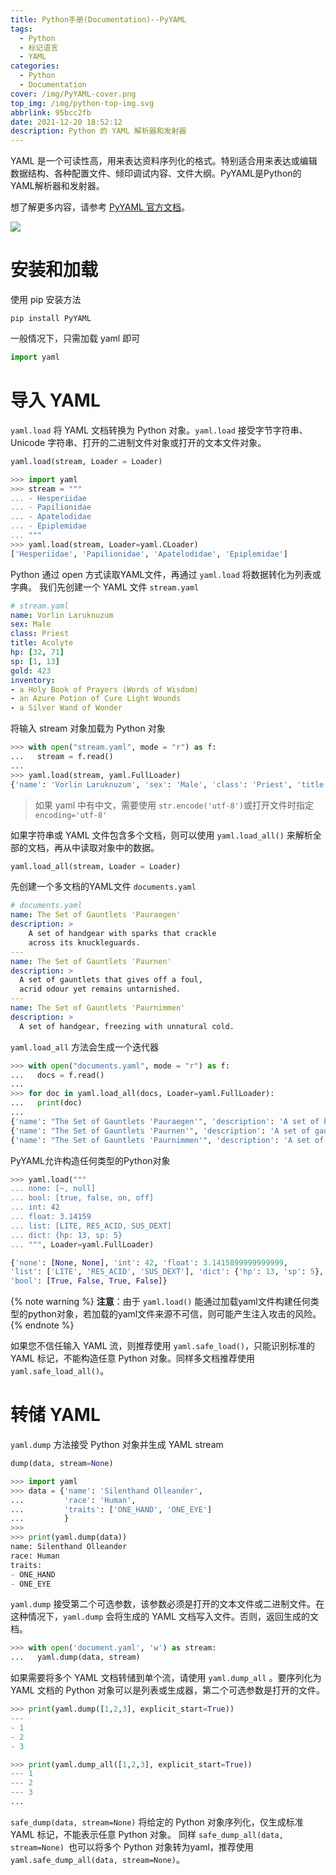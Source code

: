 ```yaml
---
title: Python手册(Documentation)--PyYAML
tags:
  - Python
  - 标记语言
  - YAML
categories:
  - Python
  - Documentation
cover: /img/PyYAML-cover.png
top_img: /img/python-top-img.svg
abbrlink: 95bcc2fb
date: 2021-12-20 18:52:12
description: Python 的 YAML 解析器和发射器
---
```


YAML 是一个可读性高，用来表达资料序列化的格式。特别适合用来表达或编辑数据结构、各种配置文件、倾印调试内容、文件大纲。PyYAML是Python的YAML解析器和发射器。

想了解更多内容，请参考 [PyYAML 官方文档](https://pyyaml.org/wiki/PyYAMLDocumentation)。

<!-- more -->

![](https://gitee.com/WilenWu/images/raw/master/common/yaml-overview.svg)

# 安装和加载

使用 pip 安装方法

```shell
pip install PyYAML
```

一般情况下，只需加载 yaml 即可

```python
import yaml
```

# 导入 YAML

`yaml.load` 将 YAML 文档转换为 Python 对象。`yaml.load` 接受字节字符串、Unicode 字符串、打开的二进制文件对象或打开的文本文件对象。

```python
yaml.load(stream, Loader = Loader)
```

```python
>>> import yaml
>>> stream = """
... - Hesperiidae
... - Papilionidae
... - Apatelodidae
... - Epiplemidae
... """
>>> yaml.load(stream, Loader=yaml.CLoader)
['Hesperiidae', 'Papilionidae', 'Apatelodidae', 'Epiplemidae']
```

Python 通过 open 方式读取YAML文件，再通过 `yaml.load` 将数据转化为列表或字典。
我们先创建一个 YAML 文件 `stream.yaml` 

```yaml
# stream.yaml
name: Vorlin Laruknuzum
sex: Male
class: Priest
title: Acolyte
hp: [32, 71]
sp: [1, 13]
gold: 423
inventory:
- a Holy Book of Prayers (Words of Wisdom)
- an Azure Potion of Cure Light Wounds
- a Silver Wand of Wonder
```

将输入 stream 对象加载为 Python 对象

```python
>>> with open("stream.yaml", mode = "r") as f:
...   stream = f.read()
...
>>> yaml.load(stream, yaml.FullLoader)
{'name': 'Vorlin Laruknuzum', 'sex': 'Male', 'class': 'Priest', 'title': 'Acolyte', 'hp': [32, 71], 'sp': [1, 13], 'gold': 423, 'inventory': ['a Holy Book of Prayers (Words of Wisdom)', 'an Azure Potion of Cure Light Wounds', 'a Silver Wand of Wonder']}
```

> 如果 yaml 中有中文，需要使用 `str.encode('utf-8')`或打开文件时指定 `encoding='utf-8'`

如果字符串或 YAML 文件包含多个文档，则可以使用 `yaml.load_all()` 来解析全部的文档，再从中读取对象中的数据。

```python
yaml.load_all(stream, Loader = Loader)
```

先创建一个多文档的YAML文件 `documents.yaml`

```yaml
# documents.yaml
name: The Set of Gauntlets 'Pauraegen'
description: >
    A set of handgear with sparks that crackle
    across its knuckleguards.
---
name: The Set of Gauntlets 'Paurnen'
description: >
  A set of gauntlets that gives off a foul,
  acrid odour yet remains untarnished.
---
name: The Set of Gauntlets 'Paurnimmen'
description: >
  A set of handgear, freezing with unnatural cold.
```

`yaml.load_all` 方法会生成一个迭代器

```python
>>> with open("documents.yaml", mode = "r") as f:
...   docs = f.read()
...
>>> for doc in yaml.load_all(docs, Loader=yaml.FullLoader):
...   print(doc)
...
{'name': "The Set of Gauntlets 'Pauraegen'", 'description': 'A set of handgear with sparks that crackle across its knuckleguards.\n'}      
{'name': "The Set of Gauntlets 'Paurnen'", 'description': 'A set of gauntlets that gives off a foul, acrid odour yet remains untarnished.\n'}
{'name': "The Set of Gauntlets 'Paurnimmen'", 'description': 'A set of handgear, freezing with unnatural cold.\n'}
```

PyYAML允许构造任何类型的Python对象

```python
>>> yaml.load("""
... none: [~, null]
... bool: [true, false, on, off]
... int: 42
... float: 3.14159
... list: [LITE, RES_ACID, SUS_DEXT]
... dict: {hp: 13, sp: 5}
... """, Loader=yaml.FullLoader)

{'none': [None, None], 'int': 42, 'float': 3.1415899999999999,
'list': ['LITE', 'RES_ACID', 'SUS_DEXT'], 'dict': {'hp': 13, 'sp': 5},
'bool': [True, False, True, False]}
```

{% note warning %}
**注意**：由于 `yaml.load()` 能通过加载yaml文件构建任何类型的python对象，若加载的yaml文件来源不可信，则可能产生注入攻击的风险。
{% endnote %}

如果您不信任输入 YAML 流，则推荐使用 `yaml.safe_load()`，只能识别标准的 YAML 标记，不能构造任意 Python 对象。同样多文档推荐使用 `yaml.safe_load_all()`。

# 转储 YAML

`yaml.dump` 方法接受 Python 对象并生成 YAML stream

```python
dump(data, stream=None)
```

```python
>>> import yaml
>>> data = {'name': 'Silenthand Olleander',
...         'race': 'Human',
...         'traits': ['ONE_HAND', 'ONE_EYE']
...         }
>>>
>>> print(yaml.dump(data))
name: Silenthand Olleander
race: Human
traits:
- ONE_HAND
- ONE_EYE
```

`yaml.dump` 接受第二个可选参数，该参数必须是打开的文本文件或二进制文件。在这种情况下，`yaml.dump` 会将生成的 YAML 文档写入文件。否则，返回生成的文档。

```python
>>> with open('document.yaml', 'w') as stream:
...   yaml.dump(data, stream)
```


如果需要将多个 YAML 文档转储到单个流，请使用 `yaml.dump_all` 。要序列化为 YAML 文档的 Python 对象可以是列表或生成器，第二个可选参数是打开的文件。

```python
>>> print(yaml.dump([1,2,3], explicit_start=True))
---
- 1
- 2
- 3

>>> print(yaml.dump_all([1,2,3], explicit_start=True))
--- 1
--- 2
--- 3
...
```

`safe_dump(data, stream=None)` 将给定的 Python 对象序列化，仅生成标准 YAML 标记，不能表示任意 Python 对象。
同样 `safe_dump_all(data, stream=None) `也可以将多个 Python 对象转为yaml，推荐使用`yaml.safe_dump_all(data, stream=None)`。



